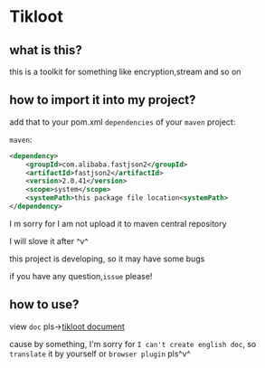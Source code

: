 # Tikloot

## what is this?

this is a toolkit for something like encryption,stream and so on

## how to import it into my project?

add that to your pom.xml `dependencies` of your `maven` project:

`maven`:

```xml
<dependency>
    <groupId>com.alibaba.fastjson2</groupId>
    <artifactId>fastjson2</artifactId>
    <version>2.0.41</version>
    <scope>system</scope>
    <systemPath>this package file location<systemPath>
</dependency>
```
I m sorry for I am not upload it to maven central repository

I will slove it after ^v^

this project is developing, so it may have some bugs

if you have any question,`issue` please!

## how to use?

view `doc` pls->[tikloot document](https://kuomintang666.github.io/documents/tikloot/index.html)

cause by something, I'm sorry for `I can't create english doc`, so `translate` it by yourself or `browser plugin` pls^v^
